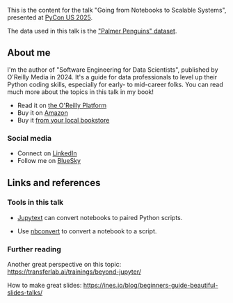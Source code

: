 This is the content for the talk "Going from Notebooks to Scalable Systems", presented at [PyCon US 2025](https://us.pycon.org/2025/).

The data used in this talk is the ["Palmer Penguins" dataset](https://allisonhorst.github.io/palmerpenguins/).

## About me

I'm the author of "Software Engineering for Data Scientists", published by O'Reilly Media in 2024. It's a guide for data professionals to level up their Python coding skills, especially for early- to mid-career folks. You can read much more about the topics in this talk in my book!

* Read it on [the O'Reilly Platform](https://www.oreilly.com/library/view/software-engineering-for/9781098136192/)
* Buy it on [Amazon](https://www.amazon.com/dp/1098136209)
* Buy it [from your local bookstore](https://bookshop.org/p/books/software-engineering-for-data-scientists-from-notebooks-to-scalable-systems-catherine-nelson/21142977)


### Social media

* Connect on [LinkedIn](https://www.linkedin.com/in/catherinenelson1/)
* Follow me on [BlueSky](https://bsky.app/profile/catnelson.bsky.social)

## Links and references

### Tools in this talk

- [Jupytext](https://jupytext.readthedocs.io/en/latest/) can convert notebooks to paired Python scripts.

- Use [nbconvert](https://nbconvert.readthedocs.io/en/latest/usage.html#convert-script) to convert a notebook to a script.

### Further reading

Another great perspective on this topic: https://transferlab.ai/trainings/beyond-jupyter/ 

How to make great slides: https://ines.io/blog/beginners-guide-beautiful-slides-talks/ 

